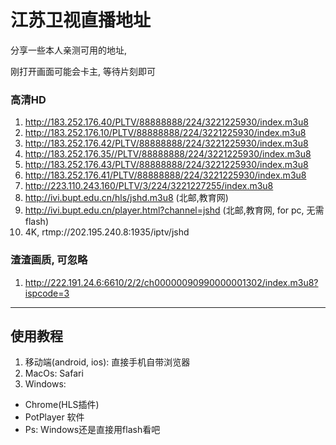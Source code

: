  # 江苏卫视直播地址 

分享一些本人亲测可用的地址,

刚打开画面可能会卡主, 等待片刻即可


### 高清HD 
1. http://183.252.176.40/PLTV/88888888/224/3221225930/index.m3u8
2. http://183.252.176.10/PLTV/88888888/224/3221225930/index.m3u8
3. http://183.252.176.42/PLTV/88888888/224/3221225930/index.m3u8
4. http://183.252.176.35//PLTV/88888888/224/3221225930/index.m3u8
5. http://183.252.176.43/PLTV/88888888/224/3221225930/index.m3u8
6. http://183.252.176.41/PLTV/88888888/224/3221225930/index.m3u8
7. http://223.110.243.160/PLTV/3/224/3221227255/index.m3u8
8. http://ivi.bupt.edu.cn/hls/jshd.m3u8 (北邮,教育网)
9. http://ivi.bupt.edu.cn/player.html?channel=jshd (北邮,教育网, for pc, 无需flash)
10. 4K, rtmp://202.195.240.8:1935/iptv/jshd





### 渣渣画质, 可忽略
1. http://222.191.24.6:6610/2/2/ch00000090990000001302/index.m3u8?ispcode=3






---

## 使用教程
1. 移动端(android, ios): 直接手机自带浏览器
2. MacOs: Safari
3. Windows: 
  - Chrome(HLS插件)
  - PotPlayer 软件
  - Ps: Windows还是直接用flash看吧

